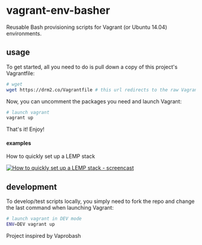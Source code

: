 # vagrant-env-basher

Reusable Bash provisioning scripts for Vagrant (or Ubuntu 14.04) environments.


## usage

To get started, all you need to do is pull down a copy of this project's Vagrantfile:

```bash
# wget
wget https://drm2.co/Vagrantfile # this url redirects to the raw Vagrantfile
```

Now, you can uncomment the packages you need and launch Vagrant:

```bash
# launch vagrant
vagrant up
```

That's it! Enjoy!

#### examples

How to quickly set up a LEMP stack

[![How to quickly set up a LEMP stack - screencast](https://j.gifs.com/gJX6KG.gif)](https://youtu.be/COVTyYF1Ang)


## development

To develop/test scripts locally, you simply need to fork the repo and change the last command when launching Vagrant:

```bash
# launch vagrant in DEV mode
ENV=DEV vagrant up
```


Project inspired by Vaprobash

